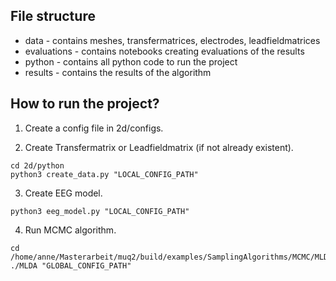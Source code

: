 ## File structure
* data - contains meshes, transfermatrices, electrodes, leadfieldmatrices 
* evaluations - contains notebooks creating evaluations of the results
* python - contains all python code to run the project
* results - contains the results of the algorithm


## How to run the project?
1. Create a config file in 2d/configs.

2. Create Transfermatrix or Leadfieldmatrix (if not already existent).
```
cd 2d/python
python3 create_data.py "LOCAL_CONFIG_PATH"
```

3. Create EEG model.
```
python3 eeg_model.py "LOCAL_CONFIG_PATH"
```

4. Run MCMC algorithm.
```
cd /home/anne/Masterarbeit/muq2/build/examples/SamplingAlgorithms/MCMC/MLDA/cpp
./MLDA "GLOBAL_CONFIG_PATH"
```
